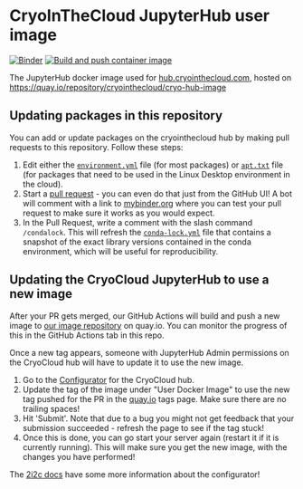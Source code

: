 # CryoInTheCloud JupyterHub user image

[![Binder](https://mybinder.org/badge_logo.svg)](https://mybinder.org/v2/gh/CryoInTheCloud/hub-image/HEAD)
[![Build and push container image](https://github.com/CryoInTheCloud/hub-image/actions/workflows/build.yaml/badge.svg)](https://github.com/CryoInTheCloud/hub-image/actions/workflows/build.yaml)

The JupyterHub docker image used for [hub.cryointhecloud.com](https://cryointhecloud.com),
hosted on https://quay.io/repository/cryointhecloud/cryo-hub-image

## Updating packages in this repository

You can add or update packages on the cryointhecloud hub by making pull requests to this
repository. Follow these steps:

1. Edit either the [`environment.yml`](https://github.com/CryoInTheCloud/hub-image/edit/main/environment.yml)
   file (for most packages) or [`apt.txt`](https://github.com/CryoInTheCloud/hub-image/edit/main/apt.txt)
   file (for packages that need to be used in the Linux Desktop environment in the cloud).
2. Start a [pull request](https://github.com/CryoInTheCloud/hub-image/pulls) -
   you can even do that just from the GitHub UI! A bot will comment with a link to
   [mybinder.org](https://mybinder.org) where you can test your pull request to make sure it works
   as you would expect.
3. In the Pull Request, write a comment with the slash command `/condalock`.
   This will refresh the [`conda-lock.yml`](https://conda-incubator.github.io/conda-lock/output/#unified-lockfile)
   file that contains a snapshot of the exact library versions contained in the
   conda environment, which will be useful for reproducibility.

## Updating the CryoCloud JupyterHub to use a new image

After your PR gets merged, our GitHub Actions will build and push a new image to 
[our image repository](https://quay.io/repository/cryointhecloud/cryo-hub-image?tab=tags) on quay.io. You
can monitor the progress of this in the GitHub Actions tab in this repo.

Once a new tag appears, someone with JupyterHub Admin permissions on the CryoCloud hub will have to
update it to use the new image.

1. Go to the [Configurator](https://hub.cryointhecloud.com/services/configurator/) for the CryoCloud hub.
2. Update the tag of the image under "User Docker Image" to use the new tag pushed for the PR in the
   [quay.io](https://quay.io/repository/cryointhecloud/cryo-hub-image?tab=tags) tags page. Make sure there are
   no trailing spaces!
3. Hit 'Submit'. Note that due to a bug you might not get feedback that your submission succeeded - refresh the 
   page to see if the tag stuck!
4. Once this is done, you can go start your server again (restart it if it is currently running). This will make sure
   you get the new image, with the changes you have performed!
   
The [2i2c docs](https://docs.2i2c.org/en/latest/admin/howto/configurator.html)
have some more information about the configurator!
